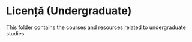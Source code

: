 # Licență (Undergraduate)
This folder contains the courses and resources related to undergraduate studies.
